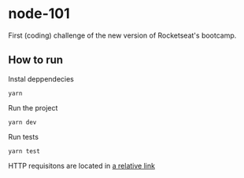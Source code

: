 # node-101

First (coding) challenge of the new version of Rocketseat's bootcamp.

## How to run

Instal deppendecies

```
yarn
```

Run the project

```
yarn dev
```

Run tests

```
yarn test
```

HTTP requisitons are located in [a relative link](/asses/insomina.json)
